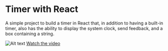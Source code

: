 # Timer with React

A simple project to build a timer in React that, in addition to having a built-in timer, also has the ability to display the system clock, send feedback, and a box containing a string.

![Alt text](https://i.imgur.com/hhEmlUJ.png)
[Watch the video](https://i.imgur.com/7pFIv0X.mp4) <br/>
